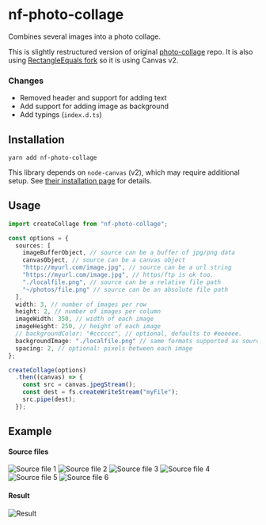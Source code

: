 # nf-photo-collage

Combines several images into a photo collage.

This is slightly restructured version of original [photo-collage](https://github.com/classdojo/photo-collage) repo. It is also using [RectangleEquals fork](https://github.com/RectangleEquals/photo-collage)  so it is using Canvas v2.

### Changes
- Removed header and support for adding text
- Add support for adding image as background
- Add typings (`index.d.ts`)

## Installation
`yarn add nf-photo-collage`  


This library depends on `node-canvas` (v2), which may require additional setup. See [their installation page](https://github.com/Automattic/node-canvas/wiki/_pages) for details.

## Usage
```ts
import createCollage from "nf-photo-collage";

const options = {
  sources: [
    imageBufferObject, // source can be a buffer of jpg/png data
    canvasObject, // source can be a canvas object
    "http://myurl.com/image.jpg", // source can be a url string
    "https://myurl.com/image.jpg", // https/ftp is ok too.
    "./localfile.png", // source can be a relative file path
    "~/photos/file.png" // source can be an absolute file path
  ],
  width: 3, // number of images per row
  height: 2, // number of images per column
  imageWidth: 350, // width of each image
  imageHeight: 250, // height of each image
  // backgroundColor: "#cccccc", // optional, defaults to #eeeeee.
  backgroundImage: "./localfile.png" // same formats supported as source
  spacing: 2, // optional: pixels between each image
};

createCollage(options)
  .then((canvas) => {
    const src = canvas.jpegStream();
    const dest = fs.createWriteStream("myFile");
    src.pipe(dest);
  });
```

## Example

#### Source files
![Source file 1](https://github.com/classdojo/photo-collage/blob/master/img/src1.jpg?raw=true)
![Source file 2](https://github.com/classdojo/photo-collage/blob/master/img/src2.jpg?raw=true)
![Source file 3](https://github.com/classdojo/photo-collage/blob/master/img/src3.jpg?raw=true)
![Source file 4](https://github.com/classdojo/photo-collage/blob/master/img/src4.jpg?raw=true)
![Source file 5](https://github.com/classdojo/photo-collage/blob/master/img/src5.jpg?raw=true)
![Source file 6](https://github.com/classdojo/photo-collage/blob/master/img/src6.jpg?raw=true)

#### Result
![Result](https://github.com/classdojo/photo-collage/blob/master/img/result_no_spacing.png?raw=true)

